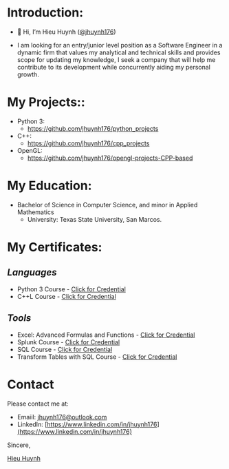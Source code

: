 # Introduction: 

- 👋 Hi, I’m Hieu Huynh ([@jhuynh176](https://github.com/jhuynh176))            

- I am looking for an entry/junior level position as a Software Engineer in a dynamic firm that values my analytical and technical skills and provides scope for updating my knowledge, I seek a company that will help me contribute to its development while concurrently aiding my personal growth. 

# My Projects::
- Python 3:
  - https://github.com/jhuynh176/python_projects
- C++:
  - https://github.com/jhuynh176/cpp_projects
- OpenGL:
  - https://github.com/jhuynh176/opengl-projects-CPP-based


# My Education:
- Bachelor of Science in Computer Science, and minor in Applied Mathematics
  - University: Texas State University, San Marcos.

# **My Certificates:**

## *Languages*
- Python 3 Course - [Click for Credential](https://www.codecademy.com/profiles/JHUYNH176/certificates/6c152bd262967f8c941c9707ed636bda)
- C++L Course - [Click for Credential](https://www.codecademy.com/profiles/JHUYNH176/certificates/b74a2390dfc4127fa5d43fe147425ad0)

## *Tools*
- Excel: Advanced Formulas and Functions - [Click for Credential](https://www.linkedin.com/learning/certificates/e8f31dbab964418ff12ba2453f40325db208bed92882521b8c7d51100c786e29?trk=share_certificate&lipi=urn%3Ali%3Apage%3Ad_flagship3_profile_view_base_certifications_details%3BVlu4U6QJRFetxJStn%2F%2BtVg%3D%3D)
- Splunk Course - [Click for Credential](https://www.linkedin.com/learning/certificates/55acb2eeeaf0c0cf6e635932ac437b19b309f644595dc6f00093070952bb5c12?trk=share_certificate&lipi=urn%3Ali%3Apage%3Ad_flagship3_profile_view_base_certifications_details%3BYWlM5rmuQz6zAMW%2Fc9VbXA%3D%3D)
- SQL Course - [Click for Credential](https://www.codecademy.com/profiles/JHUYNH176/certificates/042a4e5884e3eb6ea1f2a12be6abb851)
- Transform Tables with SQL Course - [Click for Credential](https://www.codecademy.com/profiles/JHUYNH176/certificates/e5a7d252b2274abca4ea306d5fa4b4b6)

# **Contact**
Please contact me at: 
- Emaiil: jhuynh176@outlook.com
- LinkedIn: [https://www.linkedin.com/in/jhuynh176](https://www.linkedin.com/in/jhuynh176)

Sincere,
<div class="badge-base LI-profile-badge" data-locale="en_US" data-size="large" data-theme="dark" data-type="VERTICAL" data-vanity="jhuyn176" data-version="v1"><a class="badge-base__link LI-simple-link" href="https://www.linkedin.com/in/jhuyn176?trk=profile-badge">Hieu Huynh</a></div>

<!---
jhuynh176/jhuynh176 is a ✨ special ✨ repository because its `README.md` (this file) appears on your GitHub profile.
You can click the Preview link to take a look at your changes.
--->
